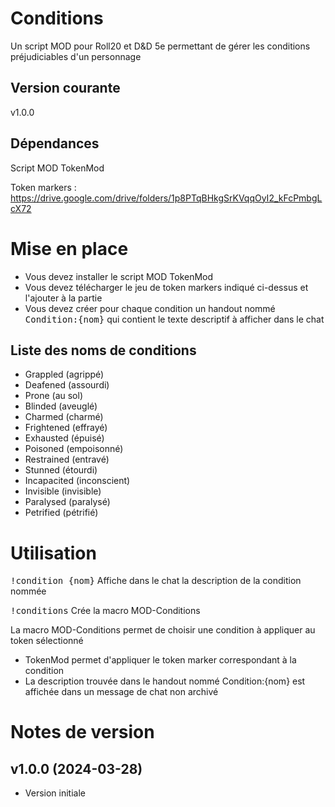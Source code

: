 # Conditions

Un script MOD pour Roll20 et D&D 5e permettant de gérer les conditions préjudiciables d'un personnage

## Version courante

v1.0.0

## Dépendances

Script MOD TokenMod

Token markers : https://drive.google.com/drive/folders/1p8PTqBHkgSrKVqqOyI2_kFcPmbgLcX72

# Mise en place
- Vous devez installer le script MOD TokenMod
- Vous devez télécharger le jeu de token markers indiqué ci-dessus et l'ajouter à la partie
- Vous devez créer pour chaque condition un handout nommé <kbd>Condition:{nom}</kbd> qui contient le texte descriptif à afficher dans le chat

## Liste des noms de conditions
- Grappled (agrippé)
- Deafened (assourdi)
- Prone (au sol)
- Blinded (aveuglé)
- Charmed (charmé)
- Frightened (effrayé)
- Exhausted (épuisé)
- Poisoned (empoisonné)
- Restrained (entravé)
- Stunned (étourdi)
- Incapacited (inconscient)
- Invisible (invisible)
- Paralysed (paralysé)
- Petrified (pétrifié)

# Utilisation

<kbd>!condition {nom}</kbd> Affiche dans le chat la description de la condition nommée

<kbd>!conditions</kbd> Crée la macro MOD-Conditions

La macro MOD-Conditions permet de choisir une condition à appliquer au token sélectionné
- TokenMod permet d'appliquer le token marker correspondant à la condition
- La description trouvée dans le handout nommé Condition:{nom} est affichée dans un message de chat non archivé

# Notes de version

## v1.0.0 (2024-03-28)

- Version initiale

